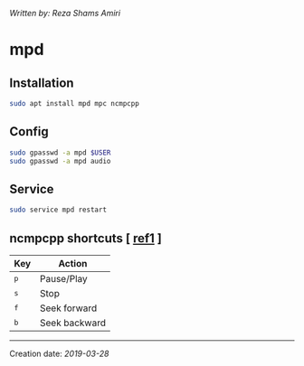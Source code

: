 _Written by: Reza Shams Amiri_
# mpd

## Installation
``` sh
sudo apt install mpd mpc ncmpcpp
```
## Config
``` sh
sudo gpasswd -a mpd $USER
sudo gpasswd -a mpd audio
```
## Service
``` sh
sudo service mpd restart
```
## ncmpcpp shortcuts [ [ref1][NCS] ]

|Key|Action|
|---|------|
| <kbd>p</kbd> | Pause/Play |
| <kbd>s</kbd> | Stop |
| <kbd>f</kbd> | Seek forward |
| <kbd>b</kbd> | Seek backward |
* * *
Creation date: _2019-03-28_

[NCS]: https://pkgbuild.com/~jelle/ncmpcpp/